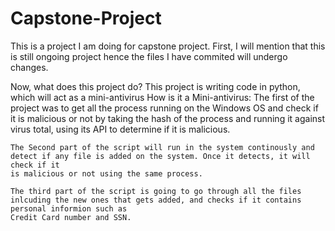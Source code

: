# Capstone-Project
This is a project I am doing for capstone project.
First, I will mention that this is still ongoing project hence the files I have commited will undergo changes. 

Now, what does this project do?
    This project is writing code in python, which will act as a mini-antivirus
How is it a Mini-antivirus:
    The first of the project was to get all the process running on the Windows OS and check if it is malicious or not by taking the hash of the process
    and running it against virus total, using its API to determine if it is malicious.
    
    The Second part of the script will run in the system continously and detect if any file is added on the system. Once it detects, it will check if it
    is malicious or not using the same process.
    
    The third part of the script is going to go through all the files inlcuding the new ones that gets added, and checks if it contains personal informion such as
    Credit Card number and SSN. 
    
